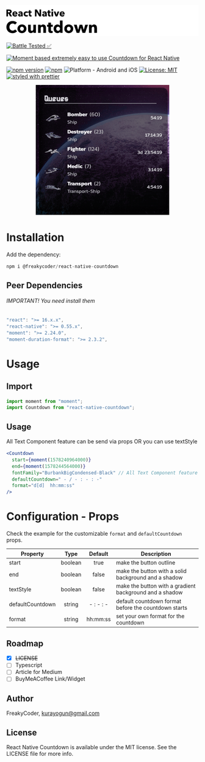 <img alt="React Native Countdown" src="assets/logo.png" width="1050"/>

[![Battle Tested ✅](https://img.shields.io/badge/-Battle--Tested%20%E2%9C%85-03666e?style=for-the-badge)](https://github.com/WrathChaos/react-native-countdown)

[![Moment based extremely easy to use Countdown for React Native](https://img.shields.io/badge/-Moment%20based%20extremely%20easy%20to%20use%20Countdown%20for%20React%20Native-lightgrey?style=for-the-badge)](https://github.com/WrathChaos/react-native-countdown)

[![npm version](https://img.shields.io/npm/v/@freakycoder/react-native-countdown.svg?style=for-the-badge)](https://www.npmjs.com/package/freakycoder/react-native-countdown)
[![npm](https://img.shields.io/npm/dt/@freaycoder/react-native-countdown.svg?style=for-the-badge)](https://www.npmjs.com/package/freakycoder/react-native-countdown)
![Platform - Android and iOS](https://img.shields.io/badge/platform-Android%20%7C%20iOS-blue.svg?style=for-the-badge)
[![License: MIT](https://img.shields.io/badge/License-MIT-green.svg?style=for-the-badge)](https://opensource.org/licenses/MIT)
[![styled with prettier](https://img.shields.io/badge/styled_with-prettier-ff69b4.svg?style=for-the-badge)](https://github.com/prettier/prettier)

<p align="center">
  <img alt="React Native Countdown"
        src="assets/Screenshots/example.gif" />
</p>

# Installation

Add the dependency:

```js
npm i @freakycoder/react-native-countdown
```

## Peer Dependencies

###### IMPORTANT! You need install them

```js
"react": ">= 16.x.x",
"react-native": ">= 0.55.x",
"moment": ">= 2.24.0",
"moment-duration-format": ">= 2.3.2",
```

# Usage

## Import

```js
import moment from "moment";
import Countdown from "react-native-countdown";
```

## Usage

All Text Component feature can be send via props OR you can use textStyle

```jsx
<Countdown
  start={moment(1578240964000)}
  end={moment(1578244564000)}
  fontFamily="BurbankBigCondensed-Black" // All Text Component feature can be send via props OR you can use textStyle
  defaultCountdown=" - / - : - : -"
  format="d[d]  hh:mm:ss"
/>
```

# Configuration - Props

Check the example for the customizable `format` and `defaultCountdown` props.

| Property         |  Type   |  Default  | Description                                             |
| ---------------- | :-----: | :-------: | ------------------------------------------------------- |
| start            | boolean |   true    | make the button outline                                 |
| end              | boolean |   false   | make the button with a solid background and a shadow    |
| textStyle        | boolean |   false   | make the button with a gradient background and a shadow |
| defaultCountdown | string  | - : - : - | default countdown format before the countdown starts    |
| format           | string  | hh:mm:ss  | set your own format for the countdown                   |

## Roadmap

- [x] ~~LICENSE~~
- [ ] Typescript
- [ ] Article for Medium
- [ ] BuyMeACoffee Link/Widget

## Author

FreakyCoder, kurayogun@gmail.com

## License

React Native Countdown is available under the MIT license. See the LICENSE file for more info.
